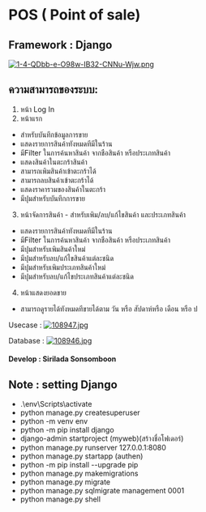 ﻿# POS ( Point of sale)

## Framework : Django
[![1-4-QDbb-e-O98w-IB32-CNNu-Wjw.png](https://i.postimg.cc/8P8jMDdm/1-4-QDbb-e-O98w-IB32-CNNu-Wjw.png)](https://postimg.cc/3WB8Qsck)



## ความสามารถของระบบ:
1. หน้า Log In
2. หน้าแรก
- สําหรับบันทึกข้อมูลการขาย
- แสดงรายการสินค้าทังหมดทีมีในร้าน
- มีFilter ในการค้นหาสินค้า จากชือสินค้า หรือประเภทสินค้า
- แสดงสินค้าในตะกร้าสินค้า
- สามารถเพิมสินค้าเข้าตะกร้าได้
- สามารถลบสินค้าเข้าตะกร้าได้
- แสดงราคารวมของสินค้าในตะกร้า
- มีปุมสําหรับบันทึกการขาย

3. หน้าจัดการสินค้า - สําหรับเพิม/ลบ/แก้ไขสินค้า และประเภทสินค้า
- แสดงรายการสินค้าทังหมดทีมีในร้าน
- มีFilter ในการค้นหาสินค้า จากชือสินค้า หรือประเภทสินค้า
- มีปุมสําหรับเพิมสินค้าใหม่
- มีปุมสําหรับลบ/แก้ไขสินค้าแต่ละชนิด
- มีปุมสําหรับเพิมประเภทสินค้าใหม่
- มีปุมสําหรับลบ/แก้ไขประเภทสินค้าแต่ละชนิด

4. หน้าแสดงยอดขาย
- สามารถดูรายได้ทังหมดทีขายได้ตาม วัน หรือ สัปดาห์หรือ เดือน หรือ ป

Usecase :
[![108947.jpg](https://i.postimg.cc/59KDRNK8/108947.jpg)](https://postimg.cc/Z03f9ZSq)

Database :
[![108946.jpg](https://i.postimg.cc/ZY9hZddw/108946.jpg)](https://postimg.cc/DmKNPm5G)



#### Develop : Sirilada Sonsomboon

## Note : setting Django
- .\env\Scripts\activate
- python manage.py createsuperuser
- python -m venv env
- python -m pip install django
- django-admin startproject (myweb)(สร้างชื่อโฟเดอร์)
- python manage.py runserver 127.0.0.1:8080
- python manage.py startapp (authen) 
- python -m pip install --upgrade pip
- python manage.py makemigrations
- python manage.py migrate
- python manage.py sqlmigrate management 0001
- python manage.py shell

